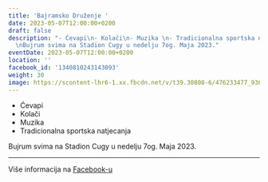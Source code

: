 ```yaml
---
title: 'Bajramsko Druženje '
date: 2023-05-07T12:00:00+0200
draft: false
description: "- Ćevapi\n- Kolači\n- Muzika \n- Tradicionalna sportska natjecanja\n\
  \nBujrum svima na Stadion Cugy u nedelju 7og. Maja 2023."
eventDate: 2023-05-07T12:00:00+0200
location: ''
facebook_id: '1340810243143093'
weight: 30
image: https://scontent-lhr6-1.xx.fbcdn.net/v/t39.30808-6/476233477_936651505262116_4103480540059516894_n.jpg?_nc_cat=110&ccb=1-7&_nc_sid=9e60e4&_nc_ohc=Zc3F17ADxC0Q7kNvwGXD255&_nc_oc=AdnqG397WOgnLQo97XPMelAdLYenl3fsQOM3HQF-P1fFrnvAVfq_7dlwXYvMb-McsO0&_nc_zt=23&_nc_ht=scontent-lhr6-1.xx&edm=ABTKTjYEAAAA&_nc_gid=gQQ84UjeM_V27VDlhffrBw&oh=00_AfSSmtTZgNdOjqJbtuy-ZHaCPeJ7O5WPwk6_hqLK1jp0fw&oe=6890A34B
---
```


- Ćevapi
- Kolači
- Muzika 
- Tradicionalna sportska natjecanja

Bujrum svima na Stadion Cugy u nedelju 7og. Maja 2023.

---

Više informacija na [Facebook-u](https://facebook.com/events/1340810243143093)